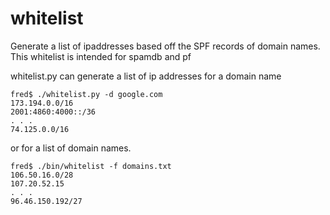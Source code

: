 whitelist
=========

Generate a list of ipaddresses based off the SPF records of domain names.
This whitelist is intended for spamdb and pf

whitelist.py can generate a list of ip addresses for a domain name
```
fred$ ./whitelist.py -d google.com
173.194.0.0/16
2001:4860:4000::/36
. . .
74.125.0.0/16
```

or for a list of domain names.

```
fred$ ./bin/whitelist -f domains.txt
106.50.16.0/28
107.20.52.15
. . .
96.46.150.192/27
```

